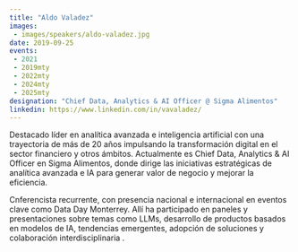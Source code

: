 ```yaml
---
title: "Aldo Valadez"
images:
 - images/speakers/aldo-valadez.jpg
date: 2019-09-25
events: 
 - 2021
 - 2019mty
 - 2022mty
 - 2024mty
 - 2025mty
designation: "Chief Data, Analytics & AI Officer @ Sigma Alimentos"
linkedin: https://www.linkedin.com/in/vavaladez/
---
```


Destacado líder en analítica avanzada e inteligencia artificial con una trayectoria de más de 20 años impulsando la transformación digital en el sector financiero y otros ámbitos. Actualmente es Chief Data, Analytics & AI Officer en Sigma Alimentos, donde dirige las iniciativas estratégicas de analítica avanzada e IA para generar valor de negocio y mejorar la eficiencia.

Cnferencista recurrente, con presencia nacional e internacional en eventos clave como Data Day Monterrey. Allí ha participado en paneles y presentaciones sobre temas como LLMs, desarrollo de productos basados en modelos de IA, tendencias emergentes, adopción de soluciones y colaboración interdisciplinaria .